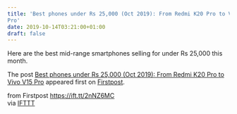 ```yaml
---
title: 'Best phones under Rs 25,000 (Oct 2019): From Redmi K20 Pro to Vivo V15
Pro'
date: 2019-10-14T03:21:00+01:00
draft: false
---
```


Here are the best mid-range smartphones selling for under Rs 25,000 this month.

The post [Best phones under Rs 25,000 (Oct 2019): From Redmi K20 Pro to Vivo V15 Pro](http://www.firstpost.com/tech/best-deals/best-phones-under-rs-25000-oct-2019-from-redmi-k20-pro-to-vivo-v15-pro-7425721.html) appeared first on [Firstpost](http://www.firstpost.com).

  
  
from Firstpost https://ift.tt/2nNZ6MC  
via [IFTTT](https://ifttt.com/?ref=da&site=blogger)
